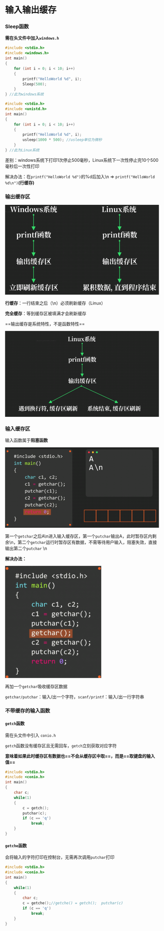 # 输入输出缓存

### Sleep函数

**需在头文件中加入`windows.h`**

```c
#include <stdio.h>
#include <windows.h>
int main()
{
    for (int i = 0; i < 10; i++)
    {
        printf("HelloWorld %d", i);
        Sleep(500);
    }
} //此为windows系统
```

```c
#include <stdio.h>
#include <unistd.h>
int main()
{
    for (int i = 0; i < 10; i++)
    {
        printf("HelloWorld %d", i);
        usleep(1000 * 500); //usleep单位为微秒
    }
} //此为Linux系统
```

差别：windows系统下打印1次停止500毫秒，Linux系统下一次性停止完10个500毫秒后一次性打印

解决办法：在`printf("HelloWorld %d")`的%d后加入\n  =>  `printf("HelloWorld %d\n")`**(行缓存)**

### 输出缓存区

![image-20221208200007284](images/image-20221208200007284.png)

**行缓存**：一行结束之后（\n）必须刷新缓存（Linux）

**完全缓存**：等到缓存区被填满才会刷新缓存

==输出缓存是系统特性，不是函数特性==

![image-20221208200016744](images/image-20221208200016744.png)

### 输入缓存区

输入函数属于**阻塞函数**

![image-20221208200022194](images/image-20221208200022194.png)

第一个`getchar`之后A\n进入输入缓存区，第一个`putchar`输出A，此时暂存区内剩余\n，第二个`getchar`运行时暂存区有数据，不需等待用户输入，阻塞失效，直接输出第二个`putchar` \n

**解决办法：**

![image-20221208200027468](images/image-20221208200027468.png)

再加一个`getchar`吸收缓存区数据

`getchar/putchar`：输入/出一个字符，`scanf/printf`：输入/出一行字符串

### 不带缓存的输入函数

#### **`getch`函数**

需在头文件中引入 `conio.h`

`getch`函数没有缓存区且无需回车，`getch`立刻获取对应字符

**意味着如果此时缓存区有数据也==不会从缓存区中取==，而是==取键盘的输入值==**

```c
#include <stdio.h>
#include <conio.h>
int main()
{
    char c;
    while(1)
    {
        c = getch();
        putchar(c);
        if (c == 'q')
            break;
    }
}
```

#### `getche`函数

会将输入的字符打印在控制台，无需再次调用`putchar`打印

```c
#include <stdio.h>
#include <conio.h>
int main()
{
    while(1)
    {
        char c;
        c = getche();//getche() = getch();  putchar(c)
        if (c == 'q')
            break;
    }
}
```

